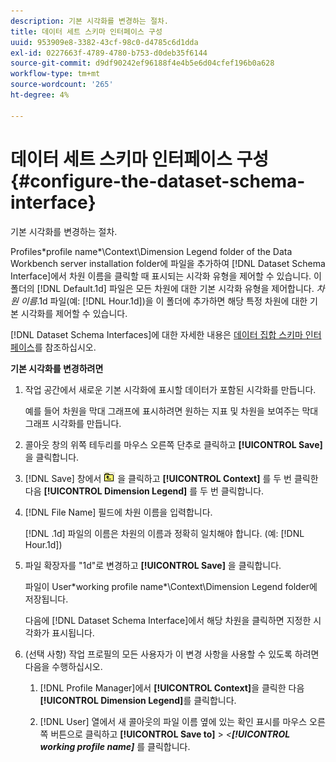 ```yaml
---
description: 기본 시각화를 변경하는 절차.
title: 데이터 세트 스키마 인터페이스 구성
uuid: 953909e8-3382-43cf-98c0-d4785c6d1dda
exl-id: 0227663f-4789-4780-b753-d0deb35f6144
source-git-commit: d9df90242ef96188f4e4b5e6d04cfef196b0a628
workflow-type: tm+mt
source-wordcount: '265'
ht-degree: 4%

---
```


# 데이터 세트 스키마 인터페이스 구성{#configure-the-dataset-schema-interface}

기본 시각화를 변경하는 절차.

Profiles\*profile name*\Context\Dimension Legend folder of the Data Workbench server installation folder에 파일을 추가하여 [!DNL Dataset Schema Interface]에서 차원 이름을 클릭할 때 표시되는 시각화 유형을 제어할 수 있습니다. 이 폴더의 [!DNL Default.1d] 파일은 모든 차원에 대한 기본 시각화 유형을 제어합니다. *차원 이름*.1d 파일(예: [!DNL Hour.1d])을 이 폴더에 추가하면 해당 특정 차원에 대한 기본 시각화를 제어할 수 있습니다.

[!DNL Dataset Schema Interfaces]에 대한 자세한 내용은 [데이터 집합 스키마 인터페이스](../../../home/c-get-started/c-admin-intrf/c-dtst-sch-intrf.md#concept-e147b3a5b542453ca2b121e1c85bb175)를 참조하십시오.

**기본 시각화를 변경하려면**

1. 작업 공간에서 새로운 기본 시각화에 표시할 데이터가 포함된 시각화를 만듭니다.

   예를 들어 차원을 막대 그래프에 표시하려면 원하는 지표 및 차원을 보여주는 막대 그래프 시각화를 만듭니다.

1. 콜아웃 창의 위쪽 테두리를 마우스 오른쪽 단추로 클릭하고 **[!UICONTROL Save]** 을 클릭합니다.
1. [!DNL Save] 창에서 ![](assets/btn_folder_up.png) 을 클릭하고 **[!UICONTROL Context]** 를 두 번 클릭한 다음 **[!UICONTROL Dimension Legend]** 를 두 번 클릭합니다.
1. [!DNL File Name] 필드에 차원 이름을 입력합니다.

   [!DNL .1d] 파일의 이름은 차원의 이름과 정확히 일치해야 합니다. (예: [!DNL Hour.1d])

1. 파일 확장자를 &quot;1d&quot;로 변경하고 **[!UICONTROL Save]** 을 클릭합니다.

   파일이 User\*working profile name*\Context\Dimension Legend folder에 저장됩니다.

   다음에 [!DNL Dataset Schema Interface]에서 해당 차원을 클릭하면 지정한 시각화가 표시됩니다.

1. (선택 사항) 작업 프로필의 모든 사용자가 이 변경 사항을 사용할 수 있도록 하려면 다음을 수행하십시오.

   1. [!DNL Profile Manager]에서 **[!UICONTROL Context]**&#x200B;을 클릭한 다음 **[!UICONTROL Dimension Legend]**&#x200B;를 클릭합니다.

   1. [!DNL User] 열에서 새 콜아웃의 파일 이름 옆에 있는 확인 표시를 마우스 오른쪽 버튼으로 클릭하고 **[!UICONTROL Save to]** > *&lt;**[!UICONTROL working profile name]*** 를 클릭합니다.
